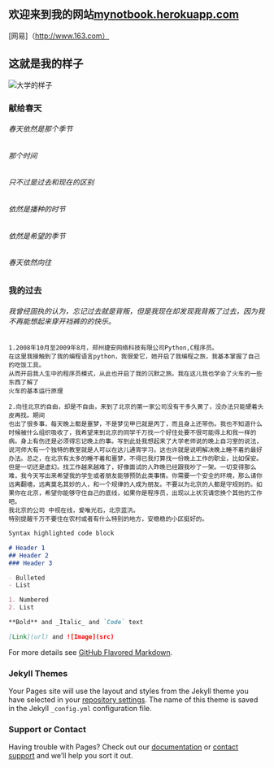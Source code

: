 ## 欢迎来到我的网站[mynotbook.herokuapp.com](https://mynotbook.herokuapp.com) 
[网易]（http://www.163.com） 
## 这就是我的样子
![大学的样子](https://mynotbook.herokuapp.com/static/images/avatar.png)

###  献给春天

######  春天依然是那个季节

######  那个时间

######  只不过是过去和现在的区别

######  依然是播种的时节

######  依然是希望的季节

######  春天依然向往

###  我的过去
######  我曾经固执的认为，忘记过去就是背叛，但是我现在却发现我背叛了过去，因为我不再能想起来穿开裆裤的的快乐。

``` 
1.2008年10月至2009年8月，郑州捷安网络科技有限公司Python,C程序员。
在这里我接触到了我的编程语言python，我很爱它，她开启了我编程之旅，我基本掌握了自己的吃饭工具。
从而开启我人生中的程序员模式，从此也开启了我的沉默之旅。我在这儿我也学会了火车的一些东西了解了
火车的基本运行原理
```
```
2.向往北京的自由，却是不自由，来到了北京的第一家公司没有干多久黄了，没办法只能硬着头皮再找。期间
也出了很多事，每天晚上都是噩梦，不是梦见甲已就是丙丁，而且身上还带伤。我也不知道什么时候被什么组织吸收了，我希望来到北京的同学千万找一个好住处要不很可能得上和我一样的病。身上有伤还是必须得忘记晚上的事。写到此处我想起来了大学老师说的晚上自习室的说法，说河师大有一个独特的教室就是人可以在这儿通宵学习。这也许就是说明解决晚上睡不着的最好办法。总之，在北京有太多的睡不着和噩梦，不得已我打算找一份晚上工作的职业，比如保安。但是一切还是虚幻。找工作越来越难了，好像面试的人昨晚已经跟我吵了一架。一切变得那么难，我今天写出来希望我的学生或者朋友能够预防此类事情。你需要一个安全的环境，那么请你远离翻墙，远离莫名其妙的人，和一个规律的人成为朋友。不要以为北京的人都是守规则的。如果你在北京，希望你能够守住自己的底线，如果你是程序员，出现以上状况请您换个其他的工作吧。
我北京的公司 中视在线，爱唯光石，北京蓝汛。
特别提醒千万不要住在农村或者有什么特别的地方，安稳稳的小区挺好的。
``` 

```markdown
Syntax highlighted code block

# Header 1
## Header 2
### Header 3

- Bulleted
- List

1. Numbered
2. List

**Bold** and _Italic_ and `Code` text

[Link](url) and ![Image](src)
```

For more details see [GitHub Flavored Markdown](https://guides.github.com/features/mastering-markdown/).

### Jekyll Themes

Your Pages site will use the layout and styles from the Jekyll theme you have selected in your [repository settings](https://github.com/wangfeng3769/wangfeng3769.github.io/settings). The name of this theme is saved in the Jekyll `_config.yml` configuration file.

### Support or Contact

Having trouble with Pages? Check out our [documentation](https://help.github.com/categories/github-pages-basics/) or [contact support](https://github.com/contact) and we’ll help you sort it out.
